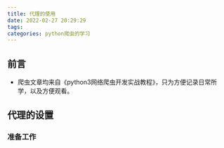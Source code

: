 ```yaml
---
title: 代理的使用
date: 2022-02-27 20:29:29
tags:
categories: python爬虫的学习
---
```

## 前言
- 爬虫文章均来自《python3网络爬虫开发实战教程》，只为方便记录日常所学，以及方便观看。

## 代理的设置
### 准备工作
